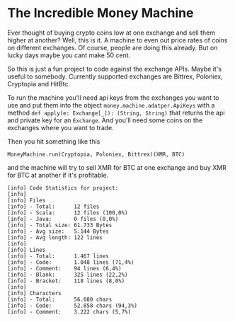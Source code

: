 # The Incredible Money Machine

Ever thought of buying crypto coins low at one exchange and sell them higher at another? 
Well, this is it. A machine to even out price rates of coins on different exchanges. Of course, people are doing this already. But on lucky days maybe you cant make 50 cent.

So this is just a fun project to code against the exchange APIs. Maybe it's useful to somebody. Currently supported exchanges are Bittrex, Poloniex, Cryptopia and HitBtc. 

To run the machine you'll need api keys from the exchanges you want to use and put them into the object `money.machine.adatper.ApiKeys` with a method `def apply(e: Exchange[_]): (String, String)` that returns the api and private key for an `Exchange`. And you'll need some coins on the exchanges where you want to trade.

Then you hit something like this 

~~~
MoneyMachine.run(Cryptopia, Poloniex, Bittrex)(XMR, BTC)
~~~

and the machine will try to sell XMR for BTC at one exchange and buy XMR for BTC at another if it's profitable.

~~~
[info] Code Statistics for project:
[info] 
[info] Files
[info] - Total:      12 files
[info] - Scala:      12 files (100,0%)
[info] - Java:       0 files (0,0%)
[info] - Total size: 61.733 Bytes
[info] - Avg size:   5.144 Bytes
[info] - Avg length: 122 lines
[info] 
[info] Lines
[info] - Total:      1.467 lines
[info] - Code:       1.048 lines (71,4%)
[info] - Comment:    94 lines (6,4%)
[info] - Blank:      325 lines (22,2%)
[info] - Bracket:    118 lines (8,0%)
[info] 
[info] Characters
[info] - Total:      56.080 chars
[info] - Code:       52.858 chars (94,3%)
[info] - Comment:    3.222 chars (5,7%)
~~~
